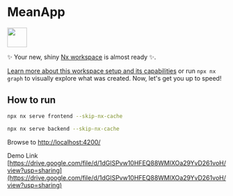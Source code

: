 # MeanApp

<a alt="Nx logo" href="https://nx.dev" target="_blank" rel="noreferrer"><img src="https://raw.githubusercontent.com/nrwl/nx/master/images/nx-logo.png" width="45"></a>

✨ Your new, shiny [Nx workspace](https://nx.dev) is almost ready ✨.

[Learn more about this workspace setup and its capabilities](https://nx.dev/nx-api/js?utm_source=nx_project&amp;utm_medium=readme&amp;utm_campaign=nx_projects) or run `npx nx graph` to visually explore what was created. Now, let's get you up to speed!


## How to run

```sh
npx nx serve frontend --skip-nx-cache
```

```sh
npx nx serve backend --skip-nx-cache
```

Browse to  [http://localhost:4200/](http://localhost:4200/)

Demo Link  [https://drive.google.com/file/d/1dGlSPvw10HFEQ88WMlXOa29YvD261voH/view?usp=sharing](https://drive.google.com/file/d/1dGlSPvw10HFEQ88WMlXOa29YvD261voH/view?usp=sharing)
